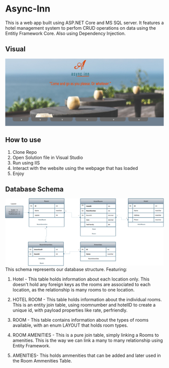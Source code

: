 # Async-Inn
This is a web app built using ASP.NET Core and MS SQL server. It features a hotel management system to perfom CRUD operations on data using the Entitiy Framework Core. Also using Dependency Injection.

## Visual
![](screencap.JPG)

## How to use
1. Clone Repo
2. Open Solution file in Visual Studio
3. Run using IIS
4. Interact with the website using the webpage that has loaded
5. Enjoy

## Database Schema
![](SchemaAsyncInn.png)
This schema represents our database structure. Featuring:
1. Hotel - This table holds information about each location only. This doesn't hold any foreign keys as the rooms are associated to each location, as the relationship is many rooms to one location.

2. HOTEL ROOM - This table holds information about the individual rooms. This is an entity join table, using roomnumber and hotelID to create a unique id, with payload properties like rate, perfriendly.

3. ROOM - This table contains information about the types of rooms available, with an enum LAYOUT that holds room types.

4. ROOM AMENITIES - This is a pure join table, simply linking a Rooms to amenities. This is the way we can link a many to many relationship using Entity Framework.

5. AMENITIES- This holds ammenities that can be added and later used in the Room Ammenities Table.
